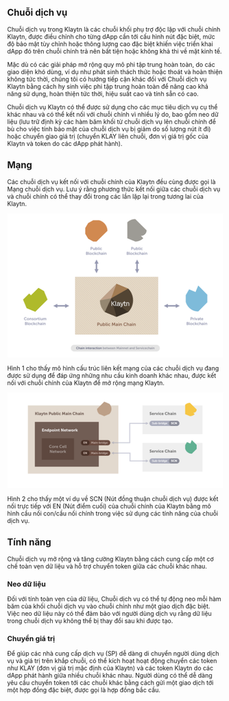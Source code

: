 ## Chuỗi dịch vụ <a id="service-chain"></a>
Chuỗi dịch vụ trong Klaytn là các chuỗi khối phụ trợ độc lập với chuỗi chính Klaytn, được điều chỉnh cho từng dApp cần tới cấu hình nút đặc biệt, mức độ bảo mật tùy chỉnh hoặc thông lượng cao đặc biệt khiến việc triển khai dApp đó trên chuỗi chính trả nên bất tiện hoặc không khả thi về mặt kinh tế.

Mặc dù có các giải pháp mở rộng quy mô phi tập trung hoàn toàn, do các giao diện khó dùng, ví dụ như phát sinh thách thức hoặc thoát và hoàn thiện không tức thời, chúng tôi có hướng tiếp cận khác đối với Chuỗi dịch vụ Klaytn bằng cách hy sinh việc phi tập trung hoàn toàn để nâng cao khả năng sử dụng, hoàn thiện tức thời, hiệu suất cao và tính sẵn có cao.

Chuỗi dịch vụ Klaytn có thể được sử dụng cho các mục tiêu dịch vụ cụ thể khác nhau và có thể kết nối với chuỗi chính vì nhiều lý do, bao gồm neo dữ liệu (lưu trữ định kỳ các hàm băm khối từ chuỗi dịch vụ lên chuỗi chính để bù cho việc tính bảo mật của chuỗi dịch vụ bị giảm do số lượng nút ít đi) hoặc chuyển giao giá trị (chuyển KLAY liên chuỗi, đơn vị giá trị gốc của Klaytn và token do các dApp phát hành).

## Mạng <a id="network"></a>
Các chuỗi dịch vụ kết nối với chuỗi chính của Klaytn đều cùng được gọi là Mạng chuỗi dịch vụ. Lưu ý rằng phương thức kết nối giữa các chuỗi dịch vụ và chuỗi chính có thể thay đổi trong các lần lặp lại trong tương lai của Klaytn.

![Hình 1. Chuỗi chính của Klaytn và Chuỗi dịch vụ](images/mainchain_servicechain.png)

Hình 1 cho thấy mô hình cấu trúc liên kết mạng của các chuỗi dịch vụ đang được sử dụng để đáp ứng những nhu cầu kinh doanh khác nhau, được kết nối với chuỗi chính của Klaytn để mở rộng mạng Klaytn.

![Hình 2. Kết nối giữa Chuỗi chính và Chuỗi dịch vụ sử dụng Mô hình cầu nối chính/cầu nối con](images/sc_connection.png)

Hình 2 cho thấy một ví dụ về SCN (Nút đồng thuận chuỗi dịch vụ) được kết nối trực tiếp với EN (Nút điểm cuối) của chuỗi chính của Klaytn bằng mô hình cầu nối con/cầu nối chính trong việc sử dụng các tính năng của chuỗi dịch vụ.

## Tính năng <a id="features"></a>
Chuỗi dịch vụ mở rộng và tăng cường Klaytn bằng cách cung cấp một cơ chế toàn vẹn dữ liệu và hỗ trợ chuyển token giữa các chuỗi khác nhau.

### Neo dữ liệu <a id="data-anchoring"></a>
Đối với tính toàn vẹn của dữ liệu, Chuỗi dịch vụ có thể tự động neo mỗi hàm băm của khối chuỗi dịch vụ vào chuỗi chính như một giao dịch đặc biệt. Việc neo dữ liệu này có thể đảm bảo với người dùng dịch vụ rằng dữ liệu trong chuỗi dịch vụ không thể bị thay đổi sau khi được tạo.

### Chuyển giá trị <a id="value-transfer"></a>
Để giúp các nhà cung cấp dịch vụ (SP) dễ dàng di chuyển người dùng dịch vụ và giá trị trên khắp chuỗi, có thể kích hoạt hoạt động chuyển các token như KLAY (đơn vị giá trị mặc định của Klaytn) và các token Klaytn do các dApp phát hành giữa nhiều chuỗi khác nhau. Người dùng có thể dễ dàng yêu cầu chuyển token tới các chuỗi khác bằng cách gửi một giao dịch tới một hợp đồng đặc biệt, được gọi là hợp đồng bắc cầu.

